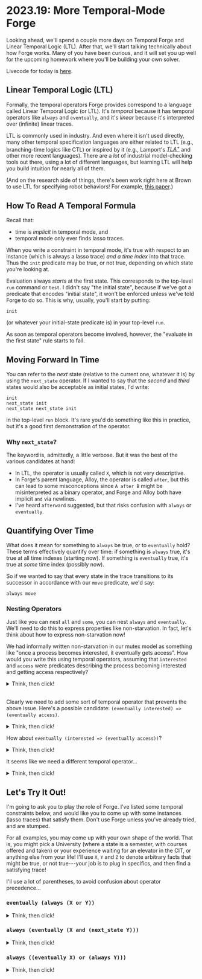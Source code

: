 # 2023.19: More Temporal-Mode Forge

Looking ahead, we'll spend a couple more days on Temporal Forge and Linear Temporal Logic (LTL). After that, we'll start talking technically about how Forge works. Many of you have been curious, and it will set you up well for the upcoming homework where you'll be building your own solver.

Livecode for today is [here](./mutex_temporal.frg).

## Linear Temporal Logic (LTL)

Formally, the temporal operators Forge provides correspond to a language called Linear Temporal Logic (or LTL). It's _temporal_ because it has temporal operators like `always` and `eventually`, and it's _linear_ because it's interpreted over (infinite) linear traces. 

LTL is commonly used in industry. And even where it isn't used directly, many other temporal specification languages are either related to LTL (e.g., branching-time logics like CTL) or inspired by it (e.g., Lamport's [$TLA^{+}$](https://lamport.azurewebsites.net/tla/tla.html) and other more recent languages). There are a _lot_ of industrial model-checking tools out there, using a lot of different languages, but learning LTL will help you build intuition for nearly all of them.

(And on the research side of things, there's been work right here at Brown to use LTL for specifying robot behaviors! For example, [this paper](https://nakulgopalan.github.io/docs/sequence-sequence-language.pdf).)

## How To Read A Temporal Formula

Recall that:
* time is _implicit_ in temporal mode, and 
* temporal mode only ever finds lasso traces. 

When you write a constraint in temporal mode, it's true with respect to an instance (which is always a lasso trace) _and a time index_ into that trace. Thus the `init` predicate may be true, or not true, depending on which state you're looking at.

Evaluation always _starts_ at the first state. This corresponds to the top-level `run` command or `test`. I didn't say "the initial state", because if we've got a predicate that encodes "initial state", it  won't be enforced unless we've told Forge to do so. This is why, usually, you'll start by putting:

```
init
```

(or whatever your initial-state predicate is) in your top-level `run`. 

As soon as temporal operators become involved, however, the "evaluate in the first state" rule starts to fail.

## Moving Forward In Time

You can refer to the _next_ state (relative to the current one, whatever it is) by using the `next_state` operator. If I wanted to say that the _second_ and _third_ states would also be acceptable as initial states, I'd write:

```
init
next_state init
next_state next_state init
```

in the top-level `run` block. It's rare you'd do something like this in practice, but it's a good first demonstration of the operator.

### Why `next_state`? 

The keyword is, admittedly, a little verbose. But it was the best of the various candidates at hand:
* In LTL, the operator is usually called `X`, which is not very descriptive. 
* In Forge's parent language, Alloy, the operator is called `after`, but this can lead to some misconceptions since `A after B` might be misinterpreted as a binary operator, and Forge and Alloy both have implicit `and` via newlines.
* I've heard `afterward` suggested, but that risks confusion with `always` or `eventually`.

## Quantifying Over Time

What does it mean for something to `always` be true, or to `eventually` hold? These terms effectively quantify over time: if something is `always` true, it's true at all time indexes (starting now). If something is `eventually` true, it's true at _some_ time index (possibly now). 

So if we wanted to say that every state in the trace transitions to its successor in accordance with our `move` predicate, we'd say:

```
always move
```

### Nesting Operators

Just like you can nest `all` and `some`, you can nest `always` and `eventually`. We'll need to do this to express properties like non-starvation. In fact, let's think about how to express non-starvation now! 

We had informally written non-starvation in our mutex model as something like "once a process becomes interested, it eventually gets access". How would you write this using temporal operators, assuming that `interested` and `access` were predicates describing the process becoming interested and getting access respectively?

<details>
<summary>Think, then click!</summary>

We might start with: `interested => eventually access`. That would be a reasonable start: if the process is interested, it eventually gets access. The problem is that the interest is measured _now_---that is, at whatever time index Forge is currently looking. 

</details>
</br>

Clearly we need to add some sort of temporal operator that prevents the above issue. Here's a possible candidate: `(eventually interested) => (eventually access)`. 

<details>
<summary>Think, then click!</summary>
The problem here is that there's no connection between the time at which the left-hand side holds, and the time at which the right-hand side holds. To force that relationship (access _after_ interest) we need to nest the two temporal quantifiers.
</details>

How about `eventually (interested => (eventually access))`? 

<details>
<summary>Think, then click!</summary>
This constraint isn't strong enough. Imagine a trace where the process never gets access, but is interested only (say) half the time. Then any of those disinterested states will satisfy the subformula `interested => (eventually access)`. 
    
Why? Think about how an implication is satisfied. It can be satisfied if the right-hand side is true, but also if the left-hand side is false---in the case where no obligation needs to be incurred! So the implication above evaluates to _true_ in any state where the process isn't interested. And using `eventually` means any single such state works...
</details>

It seems like we need a different temporal operator...

<details>
<summary>Think, then click!</summary>

We'll say: `always {interested => eventually access}`. Now, no matter what time it is, if the process is interested, it has to eventually get access. 
    
This sort of `always`-`eventually` pattern is good for (contingent) "infinitely often" properties, which is exactly what non-starvation is.

</details>

## Let's Try It Out!

I'm going to ask you to play the role of Forge. I've listed some temporal constraints below, and would like you to come up with some instances (lasso traces) that satisfy them. Don't use Forge unless you've already tried, and are stumped. 

For all examples, you may come up with your own shape of the world. That is, you might pick a University (where a state is a semester, with courses offered and taken) or your experience waiting for an elevator in the CIT, or anything else from your life! I'll use `X`, `Y` and `Z` to denote arbitrary facts that might be true, or not true---your job is to plug in specifics, and then find a satisfying trace!

I'll use a lot of parentheses, to avoid confusion about operator precedence...

### `eventually (always (X or Y))`

<details>
<summary>Think, then click!</summary>
Suppose `X` stands for weekday, and `Y` for weekend. Then the normal progression of time satisfies the constraint: after some point (perhaps right now) it will always be either a weekday or a weekend.

I am probably abstracting out some important details here, like the heat-death of the universe. But that's not really the point. The point is that alternation between `X` and `Y` is allowed---it's always _either_ one or the other, or possibly even both.
</details>

### `always (eventually (X and (next_state Y)))`

<details>
<summary>Think, then click!</summary>
Suppose `X` stands for "Saturday", and `Y` for "Sunday". Then it's always true that, at _any point_ in time, there is a Saturday-Sunday pair of days in the future. 
</details>

### `always ((eventually X) or (always Y)))`

<details>
<summary>Think, then click!</summary>
Suppose `X` stands for "final exam or demo", and `Y` for "graduated". Then, at _any point_ in time, either there's a final in your future _or_ you've graduated (and stay graduated forever). 

Note that this doesn't mean you can't take a final exam after graduating if you want to. Both sides of the `or` can be true. It just means that, at any point, if you haven't graduated permanently, you must eventually take an exam.
</details>

